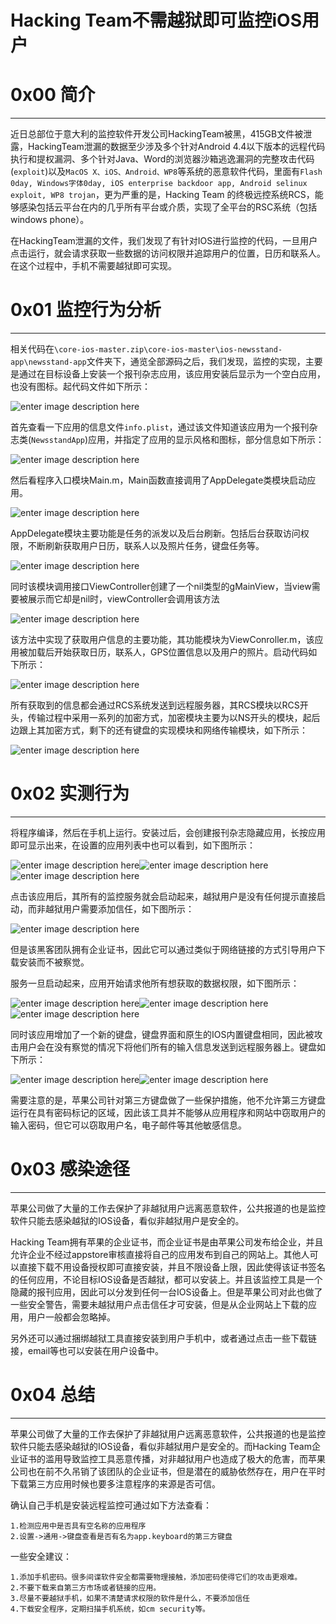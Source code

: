 # Hacking Team不需越狱即可监控iOS用户

0x00 简介
=======

* * *

近日总部位于意大利的监控软件开发公司HackingTeam被黑，415GB文件被泄露，HackingTeam泄漏的数据至少涉及多个针对Android 4.4以下版本的远程代码执行和提权漏洞、多个针对Java、Word的浏览器沙箱逃逸漏洞的完整攻击代码(`exploit`)以及`MacOS X、iOS、Android、WP8`等系统的恶意软件代码，里面有`Flash 0day, Windows字体0day, iOS enterprise backdoor app, Android selinux exploit, WP8 trojan`，更为严重的是，Hacking Team 的终极远控系统RCS，能够感染包括云平台在内的几乎所有平台或介质，实现了全平台的RSC系统（包括windows phone）。

在HackingTeam泄漏的文件，我们发现了有针对IOS进行监控的代码，一旦用户点击运行，就会请求获取一些数据的访问权限并追踪用户的位置，日历和联系人。在这个过程中，手机不需要越狱即可实现。

0x01 监控行为分析
===========

* * *

相关代码在`\core-ios-master.zip\core-ios-master\ios-newsstand-app\newsstand-app`文件夹下，通览全部源码之后，我们发现，监控的实现，主要是通过在目标设备上安装一个报刊杂志应用，该应用安装后显示为一个空白应用，也没有图标。起代码文件如下所示：

![enter image description here](http://drops.javaweb.org/uploads/images/97707e645f15da2cce9f592dcd279ae6d4620370.jpg)

首先查看一下应用的信息文件`info.plist`，通过该文件知道该应用为一个报刊杂志类(`NewsstandApp`)应用，并指定了应用的显示风格和图标，部分信息如下所示：

![enter image description here](http://drops.javaweb.org/uploads/images/804c43e91533372456fb647e96ef935176afabae.jpg)

然后看程序入口模块Main.m，Main函数直接调用了AppDelegate类模块启动应用。

![enter image description here](http://drops.javaweb.org/uploads/images/bbfd5c335cac9a6ea8d2f4d0167c8c9b17d3ff3e.jpg)

AppDelegate模块主要功能是任务的派发以及后台刷新。包括后台获取访问权限，不断刷新获取用户日历，联系人以及照片任务，键盘任务等。

![enter image description here](http://drops.javaweb.org/uploads/images/e487c34c0b9213f4c5b195d4ff816f6450e17fec.jpg)

同时该模块调用接口ViewController创建了一个nil类型的gMainView，当view需要被展示而它却是nil时，viewController会调用该方法

![enter image description here](http://drops.javaweb.org/uploads/images/ccff63bc277ad7da14629bc068b85d8829d015ae.jpg)

该方法中实现了获取用户信息的主要功能，其功能模块为ViewConroller.m，该应用被加载后开始获取日历，联系人，GPS位置信息以及用户的照片。启动代码如下所示：

![enter image description here](http://drops.javaweb.org/uploads/images/3c55ae8680d3371f559b6c9538c724a5b6ba3074.jpg)

所有获取到的信息都会通过RCS系统发送到远程服务器，其RCS模块以RCS开头，传输过程中采用一系列的加密方式，加密模块主要为以NS开头的模块，起后边跟上其加密方式，剩下的还有键盘的实现模块和网络传输模块，如下所示：

![enter image description here](http://drops.javaweb.org/uploads/images/8cf05aecf0cbed714a41347a90ad25a275c419b3.jpg)

0x02 实测行为
=========

* * *

将程序编译，然后在手机上运行。安装过后，会创建报刊杂志隐藏应用，长按应用即可显示出来，在设置的应用列表中也可以看到，如下图所示：

![enter image description here](http://drops.javaweb.org/uploads/images/155873f84c00b721cffe1001b218a5593a4dfdad.jpg)![enter image description here](http://drops.javaweb.org/uploads/images/05494c86f6477eaacea12f3170a882e14e88fddb.jpg)![enter image description here](http://drops.javaweb.org/uploads/images/0dc4fd02b26dc72c961d5c4907a9656ce0843100.jpg)

点击该应用后，其所有的监控服务就会启动起来，越狱用户是没有任何提示直接启动，而非越狱用户需要添加信任，如下图所示：

![enter image description here](http://drops.javaweb.org/uploads/images/28decc9c3966090cae2d7f37bfd009f8e9298112.jpg)

但是该黑客团队拥有企业证书，因此它可以通过类似于网络链接的方式引导用户下载安装而不被察觉。

服务一旦启动起来，应用开始请求他所有想获取的数据权限，如下图所示：

![enter image description here](http://drops.javaweb.org/uploads/images/37daf51a04804e07e321194ff981ca833e8c9881.jpg)![enter image description here](http://drops.javaweb.org/uploads/images/359d9f96c6ec7f12271fa6cba06ce26174aabc4b.jpg)![enter image description here](http://drops.javaweb.org/uploads/images/af15206c948bc255f8bd7b2fe4830bc523078cb4.jpg)

同时该应用增加了一个新的键盘，键盘界面和原生的IOS内置键盘相同，因此被攻击用户会在没有察觉的情况下将他们所有的输入信息发送到远程服务器上。键盘如下所示：

![enter image description here](http://drops.javaweb.org/uploads/images/ad19ff9c76091183b83f8c94e86710f3a04ca836.jpg)![enter image description here](http://drops.javaweb.org/uploads/images/b07400b8fbcdbf8ec24faa76e9a6378f133dccb8.jpg)

需要注意的是，苹果公司针对第三方键盘做了一些保护措施，他不允许第三方键盘运行在具有密码标记的区域，因此该工具并不能够从应用程序和网站中窃取用户的输入密码，但它可以窃取用户名，电子邮件等其他敏感信息。

0x03 感染途径
=========

* * *

苹果公司做了大量的工作去保护了非越狱用户远离恶意软件，公共报道的也是监控软件只能去感染越狱的IOS设备，看似非越狱用户是安全的。

Hacking Team拥有苹果的企业证书，而企业证书是由苹果公司发布给企业，并且允许企业不经过appstore审核直接将自己的应用发布到自己的网站上。其他人可以直接下载不用设备授权即可直接安装，并且不限设备上限，因此使得该证书签名的任何应用，不论目标IOS设备是否越狱，都可以安装上。并且该监控工具是一个隐藏的报刊应用，因此可以分发到任何一台IOS设备上。但是苹果公司对此也做了一些安全警告，需要未越狱用户点击信任才可安装，但是从企业网站上下载的应用，用户一般都会忽略掉。

另外还可以通过捆绑越狱工具直接安装到用户手机中，或者通过点击一些下载链接，email等也可以安装在用户设备中。

0x04 总结
=======

* * *

苹果公司做了大量的工作去保护了非越狱用户远离恶意软件，公共报道的也是监控软件只能去感染越狱的IOS设备，看似非越狱用户是安全的。而Hacking Team企业证书的滥用导致监控工具恶意传播，对非越狱用户也造成了极大的危害，而苹果公司也在前不久吊销了该团队的企业证书，但是潜在的威胁依然存在，用户在平时下载第三方应用时候也要多注意程序的来源是否可信。

确认自己手机是安装远程监控可通过如下方法查看：

```
1.检测应用中是否具有空名称的应用程序
2.设置->通用->键盘查看是否有名为app.keyboard的第三方键盘

```

一些安全建议：

```
1.添加手机密码。很多间谍软件安全都需要物理接触，添加密码使得它们的攻击更艰难。
2.不要下载来自第三方市场或者链接的应用。
3.尽量不要越狱手机，如果不清楚请求权限的软件是什么，不要添加信任
4.下载安全程序，定期扫描手机系统，如cm security等。
```